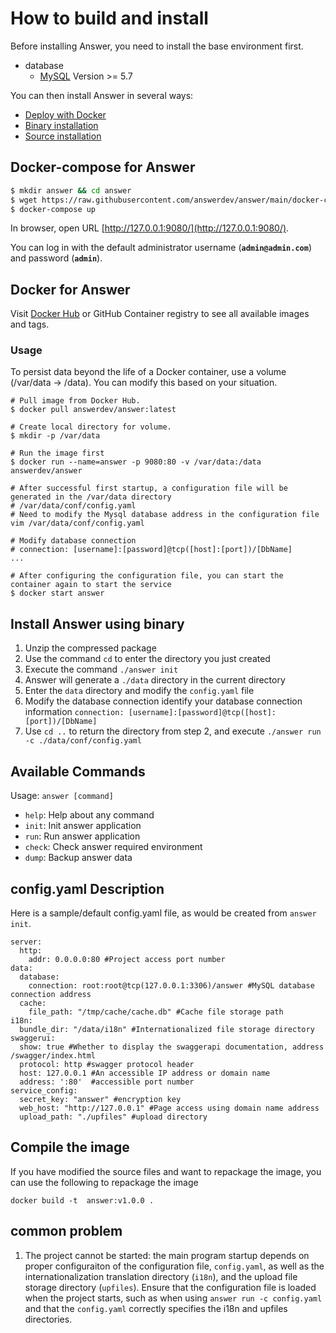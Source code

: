 # How to build and install

Before installing Answer, you need to install the base environment first.
 - database
     - [MySQL](http://dev.mysql.com) Version >= 5.7

You can then install Answer in several ways:

 - [Deploy with Docker](#Docker-compose-for-Answer)
 - [Binary installation](#Install-Answer-using-binary)
 - [Source installation](#Compile-the-image)

## Docker-compose for Answer
```bash
$ mkdir answer && cd answer
$ wget https://raw.githubusercontent.com/answerdev/answer/main/docker-compose.yaml
$ docker-compose up
```

In browser, open URL [http://127.0.0.1:9080/](http://127.0.0.1:9080/).

You can log in with the default administrator username (**`admin@admin.com`**) and password (**`admin`**).

## Docker for Answer
Visit [Docker Hub](https://hub.docker.com/r/answerdev/answer) or GitHub Container registry to see all available images and tags.

### Usage
To persist data beyond the life of a Docker container, use a volume (/var/data -> /data). You can modify this based on your situation.

```
# Pull image from Docker Hub.
$ docker pull answerdev/answer:latest

# Create local directory for volume.
$ mkdir -p /var/data

# Run the image first
$ docker run --name=answer -p 9080:80 -v /var/data:/data answerdev/answer

# After successful first startup, a configuration file will be generated in the /var/data directory
# /var/data/conf/config.yaml
# Need to modify the Mysql database address in the configuration file
vim /var/data/conf/config.yaml

# Modify database connection
# connection: [username]:[password]@tcp([host]:[port])/[DbName]
...

# After configuring the configuration file, you can start the container again to start the service
$ docker start answer
```

## Install Answer using binary

  1. Unzip the compressed package
  2. Use the command `cd` to enter the directory you just created
  3. Execute the command `./answer init`
  4. Answer will generate a `./data` directory in the current directory
  5. Enter the `data` directory and modify the `config.yaml` file
  6. Modify the database connection identify your database connection information
     `connection: [username]:[password]@tcp([host]:[port])/[DbName]`
  7. Use `cd ..` to return the directory from step 2, and execute `./answer run -c ./data/conf/config.yaml`

## Available Commands
Usage: `answer [command]`

- `help`: Help about any command
- `init`: Init answer application
- `run`: Run answer application
- `check`: Check answer required environment
- `dump`: Backup answer data

## config.yaml Description
Here is a sample/default config.yaml file, as would be created from `answer init`.
```
server:
  http:
    addr: 0.0.0.0:80 #Project access port number
data:
  database:
    connection: root:root@tcp(127.0.0.1:3306)/answer #MySQL database connection address
  cache:
    file_path: "/tmp/cache/cache.db" #Cache file storage path
i18n:
  bundle_dir: "/data/i18n" #Internationalized file storage directory
swaggerui:
  show: true #Whether to display the swaggerapi documentation, address /swagger/index.html
  protocol: http #swagger protocol header
  host: 127.0.0.1 #An accessible IP address or domain name
  address: ':80'  #accessible port number
service_config:
  secret_key: "answer" #encryption key
  web_host: "http://127.0.0.1" #Page access using domain name address
  upload_path: "./upfiles" #upload directory
```

## Compile the image
If you have modified the source files and want to repackage the image, you can use the following to repackage the image
```
docker build -t  answer:v1.0.0 .
```
## common problem
 1. The project cannot be started: the main program startup depends on proper configuraiton of the configuration file, `config.yaml`, as well as the internationalization translation directory (`i18n`), and the upload file storage directory (`upfiles`). Ensure that the configuration file is loaded when the project starts, such as when using `answer run -c config.yaml` and that the `config.yaml` correctly specifies the i18n and upfiles directories.
